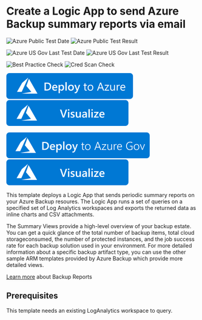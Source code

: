 # Create a Logic App to send Azure Backup summary reports via email

![Azure Public Test Date](https://azurequickstartsservice.blob.core.windows.net/badges/101-backup-summary-report/PublicLastTestDate.svg)
![Azure Public Test Result](https://azurequickstartsservice.blob.core.windows.net/badges/101-backup-summary-report/PublicDeployment.svg)

![Azure US Gov Last Test Date](https://azurequickstartsservice.blob.core.windows.net/badges/101-backup-summary-report/FairfaxLastTestDate.svg)
![Azure US Gov Last Test Result](https://azurequickstartsservice.blob.core.windows.net/badges/101-backup-summary-report/FairfaxDeployment.svg)

![Best Practice Check](https://azurequickstartsservice.blob.core.windows.net/badges/101-backup-summary-report/BestPracticeResult.svg)
![Cred Scan Check](https://azurequickstartsservice.blob.core.windows.net/badges/101-backup-summary-report/CredScanResult.svg)

[![Deploy To Azure](https://raw.githubusercontent.com/Azure/azure-quickstart-templates/master/1-CONTRIBUTION-GUIDE/images/deploytoazure.svg?sanitize=true)](https://portal.azure.com/#create/Microsoft.Template/uri/https%3A%2F%2Fraw.githubusercontent.com%2FAzure%2Fazure-quickstart-templates%2Fmaster%2F101-backup-summary-report%2Fazuredeploy.json)  [![Visualize](https://raw.githubusercontent.com/Azure/azure-quickstart-templates/master/1-CONTRIBUTION-GUIDE/images/visualizebutton.svg?sanitize=true)](http://armviz.io/#/?load=https%3A%2F%2Fraw.githubusercontent.com%2FAzure%2Fazure-quickstart-templates%2Fmaster%2F101-backup-summary-report%2Fazuredeploy.json)

[![Deploy To Azure US Gov](https://raw.githubusercontent.com/Azure/azure-quickstart-templates/master/1-CONTRIBUTION-GUIDE/images/deploytoazuregov.svg?sanitize=true)](https://portal.azure.us/#create/Microsoft.Template/uri/https%3A%2F%2Fraw.githubusercontent.com%2FAzure%2Fazure-quickstart-templates%2Fmaster%2F101-backup-summary-report%2Fazuredeploy.json)
[![Visualize](https://raw.githubusercontent.com/Azure/azure-quickstart-templates/master/1-CONTRIBUTION-GUIDE/images/visualizebutton.svg?sanitize=true)](http://armviz.io/#/?load=https%3A%2F%2Fraw.githubusercontent.com%2FAzure%2Fazure-quickstart-templates%2Fmaster%2F101-backup-summary-report%2Fazuredeploy.json)

This template deploys a Logic App that sends periodic summary reports on your Azure Backup resoures. The Logic App runs a set of queries on a specified set of Log Analytics workspaces and exports the returned data as inline charts and CSV attachments.

The Summary Views provide a high-level overview of your backup estate. You can get a quick glance of the total number of backup items, total cloud storageconsumed, the number of protected instances, and the job success rate for each backup solution used in your environment. For more detailed information about a specific backup artifact type, you can use the other sample ARM templates provided by Azure Backup which provide more detailed views.

[Learn more](https://aka.ms/AzureBackupReportDoc) about Backup Reports

## Prerequisites

This template needs an existing LogAnalytics workspace to query.

